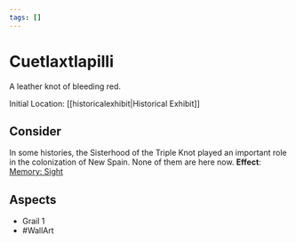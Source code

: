 ```yaml
---
tags: []
---
```

# Cuetlaxtlapilli
A leather knot of bleeding red.

Initial Location: [[historicalexhibit|Historical Exhibit]]
## Consider
In some histories, the Sisterhood of the Triple Knot played an important role in the colonization of New Spain. None of them are here now.
**Effect**: [Memory: Sight](https://uadaf.theevilroot.xyz/rowenarium/element/mem.sight)
## Aspects
- Grail 1
- #WallArt
